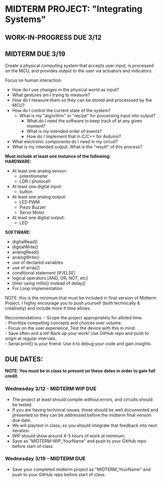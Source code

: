# MIDTERM PROJECT: "Integrating Systems"

## WORK-IN-PROGRESS DUE 3/12

## MIDTERM DUE 3/19

Create a physical computing system that accepts user input, is processed on the MCU, and provides output to the user via actuators and indicators. 

Focus on human interaction:
- How do I use changes in the physical world as input?
- What gestures am I trying to measure?
- How do I measure them so they can be stored and processsed by the MCU?
- How do I control the current state of the system?
	- What is my "algorithm" or "recipe" for processing input into output?
		- What do I need the software to keep track of at any given moment?
		- What is my intended order of events?
		- How do I implement that in C/C++ for Arduino?    
- What electronic components do I need in my circuit?
- What is my intended output. What is the "result" of this process?

	
**Must include at least one instance of the following:**   
**HARDWARE:**          
-  At least one analog sensor:
    - potentiometer
	- LDR / photocell
- At least one digital input:
    - button
- At least one analog output:
    - LED PWM
    - Piezo Buzzer
    - Servo Motor
- At least one digital output:
    - LED         
    
**SOFTWARE:**
- digitalRead()
- digitalWrite()
- analogRead()
- analogWrite()
- use of declared variables
- use of array[]
- conditional statement [IF/ELSE]
- logical operators [AND, OR, NOT, etc]
- timer using millis() instead of delay()
- For Loop implementation

NOTE: this is the minimum that must be included in final version of Midterm Project. I highly encourage you to push yourself (both technically & creatively) and include more if time allows.

Reccomendations:
    - Scope the project appropriately for alloted time.     
    - Prioritize compelling concepts and choices over volume.      
	- Focus on the user experience. Test the device with this in mind.       
	- Save often and a lot! Back up your work! Use GitHub repo and push to origin at regular intervals.      
	- Serial.print() is your friend. Use it to debug your code and gain insights.       
	

## DUE DATES:

**NOTE: You must be in class to present on these dates in order to gain full credit.**

### Wednesday 3/12 - MIDTERM WIP DUE
- The project at least should compile without errors, and circuits should be tested. 
- If you are having technical issues, these should be well documented and presented so they can be addressed before the midterm final version due date.
- We will playtest in class, so you should integrate that feedback into next iteration.
- WIP should show around 4-5 hours of work at minimum.
- Save as "MIDTERM-WIP_YourName" and push to your GitHub repo before start of class
	
### Wednesday 3/19 - MIDTERM DUE
- Save your completed midterm project as "MIDTERM_YourName" and push to your GitHub repo before start of class.